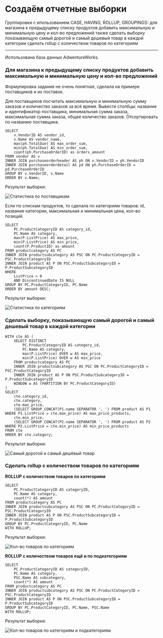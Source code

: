 # Создаём отчетные выборки

Группировки с ипользованием CASE, HAVING, ROLLUP, GROUPING():
для магазина к предыдущему списку продуктов добавить максимальную и минимальную цену и кол-во предложений
также сделать выборку показывающую самый дорогой и самый дешевый товар в каждой категории
сделать rollup с количеством товаров по категориям

---

Использована база данных AdwentureWorks.

### Для магазина к предыдущему списку продуктов добавить максимальную и минимальную цену и кол-во предложений

Формулировка задания не очень понятная, сделала на примере поставщиков и их поставок.

Для поставщиков посчитать максимальную и минимальную сумму заказов и количество заказов за всё время.
Вывести столбцы: название и идентификатор поставщика, минимальная сумма заказа, максимальная сумма заказа, общее количество заказов. Отсортировать по названию поставщика.

```
SELECT
    v.VendorID AS vendor_id,
    v.Name AS vendor_name,
    max(ph.TotalDue) AS max_order_sum,
    min(ph.TotalDue) AS min_order_sum,
    count(ph.PurchaseOrderID) as orders_amount
FROM vendor AS v
INNER JOIN purchaseorderheader AS ph ON v.VendorID = ph.VendorID
INNER JOIN purchaseorderdetail AS pd ON ph.PurchaseOrderID = pd.PurchaseOrderID
GROUP BY v.VendorID, v.Name
ORDER BY v.Name;
```

Результат выборки: 

![Статистика по поставщикам](/images/vendors.jpg)

Если по спискам продуктов, то сделала по категориям товаров: id, название категории, максимальная и минимальная цена, кол-во позиций.

```
SELECT
	PC.ProductCategoryID AS category_id,
	PC.Name AS category,
	max(P.ListPrice) AS max_price,
	min(P.ListPrice) AS min_price,
	count(P.ProductID) as amount
FROM productcategory AS PC
INNER JOIN productsubcategory AS PSC ON PC.ProductCategoryID = PSC.ProductCategoryID
INNER JOIN product AS P ON PSC.ProductSubcategoryID = P.ProductSubcategoryID
WHERE 
	ListPrice > 0
	AND DiscontinuedDate IS NULL
GROUP BY PC.ProductCategoryID, PC.Name
ORDER BY amount DESC;
```

Результат выборки:

![Статистика по категориям](/images/statistics.jpg)

### Сделать выборку, показывающую самый дорогой и самый дешевый товар в каждой категории

```
WITH cte AS (
    SELECT DISTINCT
        PC.ProductCategoryID AS category_id,
        PC.Name AS category,
        max(P.ListPrice) OVER w AS max_price,
        min(P.ListPrice) OVER w AS min_price
    FROM productcategory AS PC
    INNER JOIN productsubcategory AS PSC ON PC.ProductCategoryID = PSC.ProductCategoryID
    INNER JOIN product AS P ON PSC.ProductSubcategoryID = P.ProductSubcategoryID
    WINDOW w AS (PARTITION BY PC.ProductCategoryID)
) 
SELECT
    cte.category_id,
    cte.category,
    cte.max_price,
    (SELECT GROUP_CONCAT(P1.name SEPARATOR ', ') FROM product AS P1 WHERE P1.ListPrice = cte.max_price) AS max_price_products,
    cte.min_price,
    (SELECT GROUP_CONCAT(P2.name SEPARATOR ', ') FROM product AS P2 WHERE P2.ListPrice = cte.min_price) AS min_price_products
FROM cte
ORDER BY cte.category;
```

Результат выборки:

![Самый дорогой и самый дешёвый товар](/images/by_boundaries_result.jpg)

### Сделать rollup с количеством товаров по категориям

**ROLLUP с количеством товаров по категориям**

```
SELECT 
    PC.ProductCategoryID AS categoryID,
    PC.Name AS category,
    count(*) AS amount
FROM productcategory AS PC
INNER JOIN productsubcategory AS PSC ON PC.ProductCategoryID = PSC.ProductCategoryID
INNER JOIN product AS P ON PSC.ProductSubcategoryID = P.ProductSubcategoryID
GROUP BY PC.ProductCategoryID, PC.Name
WITH ROLLUP;
```

Результат выборки:

![Кол-во товаров по категориям](/images/cat_result_1.jpg)

**ROLLUP с количеством товаров ещё и по подкатегориям**

```
SELECT 
    PC.ProductCategoryID AS categoryID,
    PC.Name AS category,
    PSC.Name AS subcategory,
    count(*) AS amount
FROM productcategory AS PC
INNER JOIN productsubcategory AS PSC ON PC.ProductCategoryID = PSC.ProductCategoryID
INNER JOIN product AS P ON PSC.ProductSubcategoryID = P.ProductSubcategoryID
GROUP BY PC.ProductCategoryID, PC.Name, PSC.Name
WITH ROLLUP;
```

Результат выборки:

![Кол-во товаров по категориям и подкатегориям](/images/cat_result_2.jpg)
